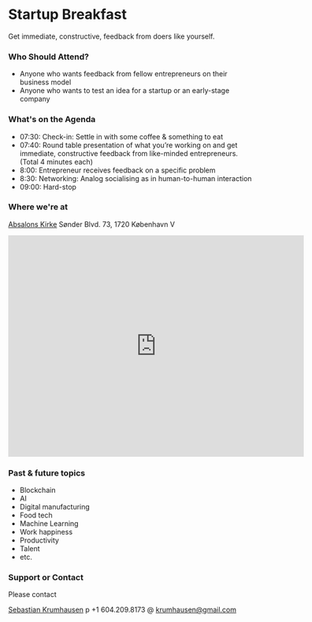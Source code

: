 # Startup Breakfast
Get immediate, constructive, feedback from doers like yourself.


### Who Should Attend?
- Anyone who wants feedback from fellow entrepreneurs on their business model
- Anyone who wants to test an idea for a startup or an early-stage company


### What's on the Agenda
- 07:30: Check-in: Settle in with some coffee & something to eat
- 07:40: Round table presentation of what you’re working on and get immediate, constructive feedback from like-minded entrepreneurs. (Total 4 minutes each)
- 8:00: Entrepreneur receives feedback on a specific problem
- 8:30: Networking: Analog socialising as in human-to-human interaction
- 09:00: Hard-stop


### Where we're at
[Absalons Kirke](http://absaloncph.dk)
Sønder Blvd. 73, 1720 København V

<iframe src="https://www.google.com/maps/embed?pb=!1m18!1m12!1m3!1d2250.3568159680253!2d12.54807785137117!3d55.66539510610201!2m3!1f0!2f0!3f0!3m2!1i1024!2i768!4f13.1!3m3!1m2!1s0x4652537644f2540d%3A0x52c1a2c38a7a35e0!2sAbsalon!5e0!3m2!1sen!2sdk!4v1505295518831" width="600" height="450" frameborder="0" style="border:0" allowfullscreen></iframe>


### Past & future topics
- Blockchain
- AI
- Digital manufacturing
- Food tech
- Machine Learning
- Work happiness
- Productivity
- Talent
- etc.


### Support or Contact
Please contact

[Sebastian Krumhausen](http://krumhausen.com)
p	+1 604.209.8173
@	krumhausen@gmail.com
